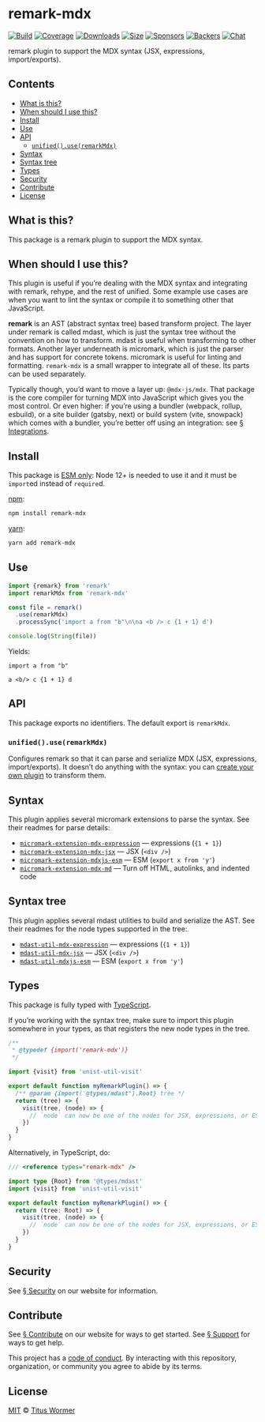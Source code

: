 # remark-mdx

[![Build][build-badge]][build]
[![Coverage][coverage-badge]][coverage]
[![Downloads][downloads-badge]][downloads]
[![Size][size-badge]][size]
[![Sponsors][sponsors-badge]][collective]
[![Backers][backers-badge]][collective]
[![Chat][chat-badge]][chat]

remark plugin to support the MDX syntax (JSX, expressions, import/exports).

## Contents

*   [What is this?](#what-is-this)
*   [When should I use this?](#when-should-i-use-this)
*   [Install](#install)
*   [Use](#use)
*   [API](#api)
    *   [`unified().use(remarkMdx)`](#unifieduseremarkmdx)
*   [Syntax](#syntax)
*   [Syntax tree](#syntax-tree)
*   [Types](#types)
*   [Security](#security)
*   [Contribute](#contribute)
*   [License](#license)

## What is this?

This package is a remark plugin to support the MDX syntax.

## When should I use this?

This plugin is useful if you’re dealing with the MDX syntax and integrating
with remark, rehype, and the rest of unified.
Some example use cases are when you want to lint the syntax or compile it to
something other that JavaScript.

**remark** is an AST (abstract syntax tree) based transform project.
The layer under remark is called mdast, which is just the syntax tree without
the convention on how to transform.
mdast is useful when transforming to other formats.
Another layer underneath is micromark, which is just the parser and has support
for concrete tokens.
micromark is useful for linting and formatting.
`remark-mdx` is a small wrapper to integrate all of these.
Its parts can be used separately.

Typically though, you’d want to move a layer up: `@mdx-js/mdx`.
That package is the core compiler for turning MDX into JavaScript which
gives you the most control.
Or even higher: if you’re using a bundler (webpack, rollup, esbuild), or a site
builder (gatsby, next) or build system (vite, snowpack) which comes with a
bundler, you’re better off using an integration: see
[§ Integrations](/getting-started/#integrations).

## Install

This package is [ESM only](https://gist.github.com/sindresorhus/a39789f98801d908bbc7ff3ecc99d99c):
Node 12+ is needed to use it and it must be `import`ed instead of `require`d.

[npm][]:

```sh
npm install remark-mdx
```

[yarn][]:

```sh
yarn add remark-mdx
```

## Use

```js
import {remark} from 'remark'
import remarkMdx from 'remark-mdx'

const file = remark()
  .use(remarkMdx)
  .processSync('import a from "b"\n\na <b /> c {1 + 1} d')

console.log(String(file))
```

Yields:

```mdx
import a from "b"

a <b/> c {1 + 1} d
```

## API

This package exports no identifiers.
The default export is `remarkMdx`.

### `unified().use(remarkMdx)`

Configures remark so that it can parse and serialize MDX (JSX, expressions,
import/exports).
It doesn’t do anything with the syntax: you can
[create your own plugin][create-plugin] to transform them.

## Syntax

This plugin applies several micromark extensions to parse the syntax.
See their readmes for parse details:

*   [`micromark-extension-mdx-expression`](https://github.com/micromark/micromark-extension-mdx-expression#syntax)
    — expressions (`{1 + 1}`)
*   [`micromark-extension-mdx-jsx`](https://github.com/micromark/micromark-extension-mdx-jsx#syntax)
    — JSX (`<div />`)
*   [`micromark-extension-mdxjs-esm`](https://github.com/micromark/micromark-extension-mdxjs-esm#syntax)
    — ESM (`export x from 'y'`)
*   [`micromark-extension-mdx-md`](https://github.com/micromark/micromark-extension-mdx-md#mdxmd)
    — Turn off HTML, autolinks, and indented code

## Syntax tree

This plugin applies several mdast utilities to build and serialize the AST.
See their readmes for the node types supported in the tree:

*   [`mdast-util-mdx-expression`](https://github.com/syntax-tree/mdast-util-mdx-expression#syntax-tree)
    — expressions (`{1 + 1}`)
*   [`mdast-util-mdx-jsx`](https://github.com/syntax-tree/mdast-util-mdx-jsx#syntax-tree)
    — JSX (`<div />`)
*   [`mdast-util-mdxjs-esm`](https://github.com/syntax-tree/mdast-util-mdxjs-esm#syntax-tree)
    — ESM (`export x from 'y'`)

## Types

This package is fully typed with [TypeScript](https://www.typescriptlang.org).

If you’re working with the syntax tree, make sure to import this plugin
somewhere in your types, as that registers the new node types in the tree.

```js
/**
 * @typedef {import('remark-mdx')}
 */

import {visit} from 'unist-util-visit'

export default function myRemarkPlugin() => {
  /** @param {import('@types/mdast').Root} tree */
  return (tree) => {
    visit(tree, (node) => {
      // `node` can now be one of the nodes for JSX, expressions, or ESM.
    })
  }
}
```

Alternatively, in TypeScript, do:

```ts
/// <reference types="remark-mdx" />

import type {Root} from '@types/mdast'
import {visit} from 'unist-util-visit'

export default function myRemarkPlugin() => {
  return (tree: Root) => {
    visit(tree, (node) => {
      // `node` can now be one of the nodes for JSX, expressions, or ESM.
    })
  }
}
```

## Security

See [§ Security](https://mdxjs.com/getting-started/#security) on our website for
information.

## Contribute

See [§ Contribute][contribute] on our website for ways to get started.
See [§ Support][support] for ways to get help.

This project has a [code of conduct][coc].
By interacting with this repository, organization, or community you agree to
abide by its terms.

## License

[MIT][] © [Titus Wormer][author]

[build-badge]: https://github.com/mdx-js/mdx/workflows/main/badge.svg

[build]: https://github.com/mdx-js/mdx/actions

[coverage-badge]: https://img.shields.io/codecov/c/github/mdx-js/mdx/main.svg

[coverage]: https://codecov.io/github/mdx-js/mdx

[downloads-badge]: https://img.shields.io/npm/dm/remark-mdx.svg

[downloads]: https://www.npmjs.com/package/remark-mdx

[size-badge]: https://img.shields.io/bundlephobia/minzip/remark-mdx.svg

[size]: https://bundlephobia.com/result?p=remark-mdx

[sponsors-badge]: https://opencollective.com/unified/sponsors/badge.svg

[backers-badge]: https://opencollective.com/unified/backers/badge.svg

[collective]: https://opencollective.com/unified

[chat-badge]: https://img.shields.io/badge/chat-discussions-success.svg

[chat]: https://github.com/mdx-js/mdx/discussions

[npm]: https://docs.npjs.com/cli/install

[yarn]: https://classic.yarnpkg.com/docs/cli/add/

[contribute]: https://v2.mdxjs.com/contributing/

[support]: https://v2.mdxjs.com/support/

[coc]: https://github.com/mdx-js/.github/blob/master/code-of-conduct.md

[mit]: https://github.com/mdx-js/mdx/blob/main/packages/remark-mdx/license

[author]: https://wooorm.com

[create-plugin]: https://unifiedjs.com/learn/guide/create-a-plugin/
